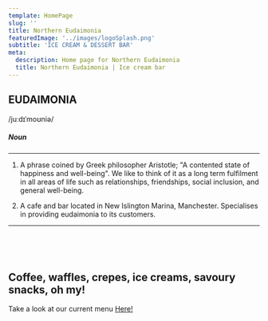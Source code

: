 ```yaml
---
template: HomePage
slug: ''
title: Northern Eudaimonia
featuredImage: '../images/logoSplash.png'
subtitle: 'ICE CREAM & DESSERT BAR'
meta:
  description: Home page for Northern Eudaimonia
  title: Northern Eudaimonia | Ice cream bar
---
```


## **EUDAIMONIA**

/juːdɪˈmoʊniə/

##### _Noun_

---

1. A phrase coined by Greek philosopher Aristotle; "A contented state of happiness and well-being".
   We like to think of it as a long term fulfilment in all areas of life such as relationships, friendships, social inclusion, and general well-being.

2. A cafe and bar located in New Islington Marina, Manchester. Specialises in providing eudaimonia to its customers.

---

&nbsp;

&nbsp;

## Coffee, waffles, crepes, ice creams, savoury snacks, oh my!

Take a look at our current menu [Here!](/menu)

&nbsp;
